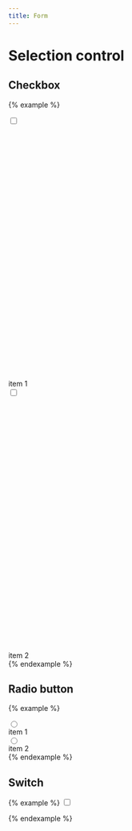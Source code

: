 ```yaml
---
title: Form
---
```


# Selection control

## Checkbox

{% example %}
<div class="form__field">
  <label class="checkbox">
    <input type="checkbox" id="checkbox_1" name="" value="">
    <div class="checkbox__icon">
      <svg viewBox="0 0 24 24">
        <path fill="none" d="M1.73,12.91 8.1,19.28 22.79,4.59"/>
      </svg>
    </div>
  </label>
  <label for="checkbox_1" class="checkbox-label">item 1</label>
</div>
<div class="form__field">
  <label class="checkbox">
    <input type="checkbox" id="checkbox_2" name="" value="">
    <div class="checkbox__icon">
      <svg viewBox="0 0 24 24">
        <path fill="none" d="M1.73,12.91 8.1,19.28 22.79,4.59"/>
      </svg>
    </div>
  </label>
  <label for="checkbox_2" class="checkbox-label">item 2</label>
</div>
{% endexample %}

## Radio button

{% example %}
<div class="form__field">
  <label class="radio">
    <input type="radio" id="radio_1" name="radio_group" value="">
    <div class="radio__icon">
    </div>
  </label>
  <label for="radio_1" class="radio-label">item 1</label>
</div>
<div class="form__field">
  <label class="radio">
    <input type="radio" id="radio_2" name="radio_group" value="">
    <div class="radio__icon">
    </div>
  </label>
  <label for="radio_2" class="radio-label">item 2</label>
</div>
{% endexample %}

## Switch

{% example %}
<label class="switch">
  <input type="checkbox" name="" value="">
  <div class="switch__track">
  </div>
  <div class="switch__thumb">
  </div>
</label>
{% endexample %}

